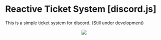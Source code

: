 # Reactive Ticket System [discord.js]
This is a simple ticket system for discord. (Still under development)
<p align="center">
  <img src="https://i.imgur.com/7GZzPdd.png"/>
</p>
